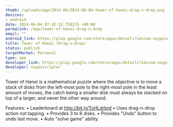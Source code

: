 ```yaml
--- 
thumb: /uploads/app/2014-06/2014-06-04-tower-of-hanoi-drag-n-drop.png
devices: 
- android
date: 2014-06-04 07:42:32.758215 +00:00
permalink: /app/tower-of-hanoi-drag-n-drop
email: ""
android_link: https://play.google.com/store/apps/details?id=com.noypiscripter.towerofhanoi
title: Tower of Hanoi (Drag-n-Drop)
status: publish
targetMarket: Personal
type: app
developer_link: https://play.google.com/store/apps/details?id=com.noypiscripter.towerofhanoi
developer: noypiscripter
---
```


Tower of Hanoi is a mathematical puzzle where the objective is to move a stack of disks from the left-most pole to the right-most pole in the least amount of moves, the catch being a smaller disk must always be stacked on top of a larger, and never the other way around.

Features:
• Leaderboard at http://bit.ly/ToHLdrbrd
• Uses drag-n-drop action not tapping.
• Provides 3 to 8 disks.
• Provides "Undo" button to undo last move.
• Auto "solve game" ability.
